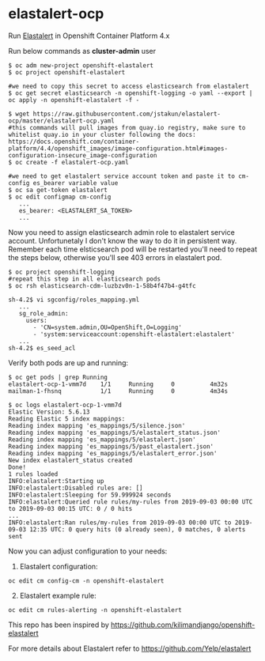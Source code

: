 # elastalert-ocp
Run [Elastalert](https://github.com/Yelp/elastalert) in Openshift Container Platform 4.x

Run below commands as **cluster-admin** user
```
$ oc adm new-project openshift-elastalert
$ oc project openshift-elastalert

#we need to copy this secret to access elasticsearch from elastalert
$ oc get secret elasticsearch -n openshift-logging -o yaml --export | oc apply -n openshift-elastalert -f -

$ wget https://raw.githubusercontent.com/jstakun/elastalert-ocp/master/elastalert-ocp.yaml
#this commands will pull images from quay.io registry, make sure to whitelist quay.io in your cluster following the docs: https://docs.openshift.com/container-platform/4.4/openshift_images/image-configuration.html#images-configuration-insecure_image-configuration
$ oc create -f elastalert-ocp.yaml

#we need to get elastalert service account token and paste it to cm-config es_bearer variable value
$ oc sa get-token elastalert 
$ oc edit configmap cm-config
   ...
   es_bearer: <ELASTALERT_SA_TOKEN>
   ...
```
Now you need to assign elasticsearch admin role to elastalert service account. Unfortunetaly I don't know the way to do it in persistent way. Remember each time elsticsearch pod will be restarted you'll need to repeat the steps below, otherwise you'll see 403 errors in elastalert pod.

```
$ oc project openshift-logging
#repeat this step in all elasticsearch pods
$ oc rsh elasticsearch-cdm-luzbzv0n-1-58b4f47b4-g4tfc

sh-4.2$ vi sgconfig/roles_mapping.yml
   ...
   sg_role_admin:
     users:
       - 'CN=system.admin,OU=OpenShift,O=Logging'
       - 'system:serviceaccount:openshift-elastalert:elastalert'
   ...
sh-4.2$ es_seed_acl
```

Verify both pods are up and running:
```
$ oc get pods | grep Running
elastalert-ocp-1-vmm7d    1/1     Running     0          4m32s
mailman-1-fhsnq           1/1     Running     0          4m34s

$ oc logs elastalert-ocp-1-vmm7d
Elastic Version: 5.6.13
Reading Elastic 5 index mappings:
Reading index mapping 'es_mappings/5/silence.json'
Reading index mapping 'es_mappings/5/elastalert_status.json'
Reading index mapping 'es_mappings/5/elastalert.json'
Reading index mapping 'es_mappings/5/past_elastalert.json'
Reading index mapping 'es_mappings/5/elastalert_error.json'
New index elastalert_status created
Done!
1 rules loaded
INFO:elastalert:Starting up
INFO:elastalert:Disabled rules are: []
INFO:elastalert:Sleeping for 59.999924 seconds
INFO:elastalert:Queried rule rules/my-rules from 2019-09-03 00:00 UTC to 2019-09-03 00:15 UTC: 0 / 0 hits
...
INFO:elastalert:Ran rules/my-rules from 2019-09-03 00:00 UTC to 2019-09-03 12:35 UTC: 0 query hits (0 already seen), 0 matches, 0 alerts sent
```

Now you can adjust configuration to your needs:

1. Elastalert configuration:
```
oc edit cm config-cm -n openshift-elastalert
```
2. Elastalert example rule:
```
oc edit cm rules-alerting -n openshift-elastalert
```


This repo has been inspired by https://github.com/kilimandjango/openshift-elastalert

For more details about Elastalert refer to https://github.com/Yelp/elastalert
